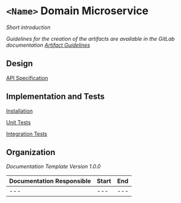 # **`<Name>`** Domain Microservice

*Short introduction*

*Guidelines for the creation of the artifacts are available in the GitLab documentation [Artifact Guidelines](https://git.scc.kit.edu/cm-tm/cm-team/1-1.cmdocumentation/3.artifactguidelines)*

## Design

 [API Specification](pages/api.md) 

## Implementation and Tests

 [Installation](pages/installation.md)

 [Unit Tests](pages/unit_tests.md)

 [Integration Tests](pages/integration_tests.md)


## Organization

*Documentation Template Version 1.0.0*

| Documentation Responsible | Start | End  |
| ------------------------- | ----- | ---- |
| ---                       | ---   | ---  |


